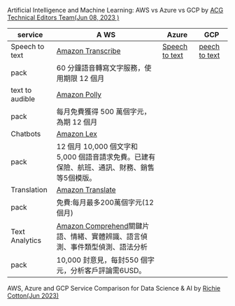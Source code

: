 

Artificial Intelligence and Machine Learning: AWS vs Azure vs GCP by [ACG Technical Editors Team(Jun 08, 2023 )](https://www.pluralsight.com/resources/blog/cloud/aws-vs-azure-vs-gcp-artificial-intelligence-and-machine-learning#h-speech-to-text-and-text-to-speech)

service|A WS|Azure|GCP
-|-|-|-
Speech to text|[ Amazon Transcribe](https://aws.amazon.com/tw/transcribe/)|[Speech to text]()|[peech to text](https://aws.amazon.com/tw/polly/)
pack|60 分鐘語音轉寫文字服務，使用期限 12 個月||
text to audible|[Amazon Polly](https://aws.amazon.com/tw/polly/)||
pack|每月免費獲得 500 萬個字元，為期 12 個月|||
Chatbots|[ Amazon Lex](https://aws.amazon.com/tw/lex/)||
pack|12 個月 10,000 個文字和 5,000 個語音請求免費。已建有保險、航班、通訊、財務、銷售等5個模版。||
Translation|[ Amazon Translate](https://docs.aws.amazon.com/translate/latest/dg/what-is.html)|
pack|免費:每月最多200萬個字元(12 個月)|
Text Analytics|[Amazon Comprehend](https://aws.amazon.com/tw/comprehend/)關鍵片語、情緒、實體辨識、語言偵測、事件類型偵測、語法分析|
pack|10,000 封意見，每封550 個字元，分析客戶評論需6USD。

AWS, Azure and GCP Service Comparison for Data Science & AI by [Richie Cotton(Jun 2023)](https://www.datacamp.com/cheat-sheet/aws-azure-and-gcp-service-comparison-for-data-science-and-ai)


